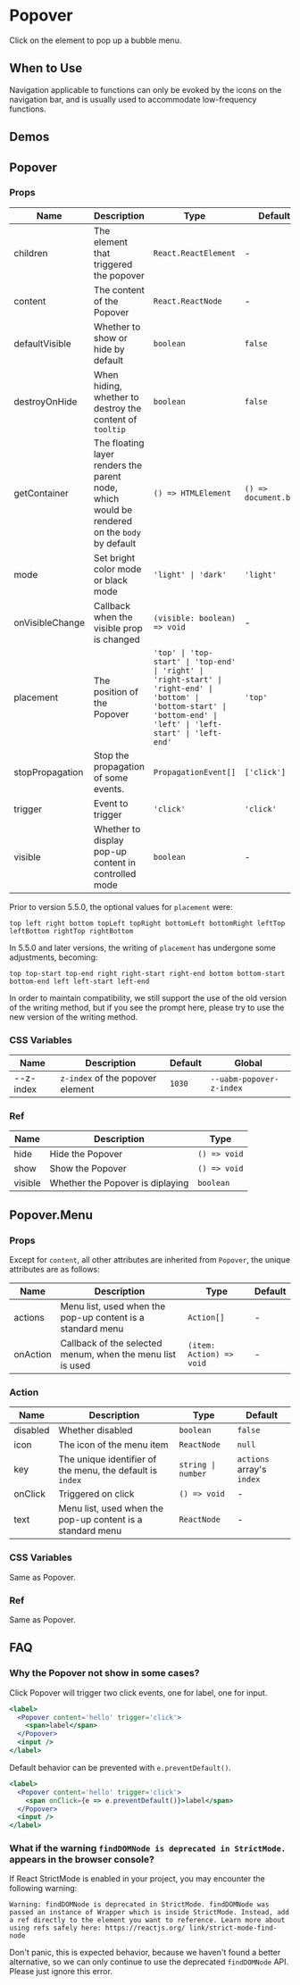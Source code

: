 # Popover

Click on the element to pop up a bubble menu.

## When to Use

Navigation applicable to functions can only be evoked by the icons on the navigation bar, and is usually used to accommodate low-frequency functions.

## Demos

<code src="./demos/demo1.tsx"></code>

<!-- <code src="./demos/demo2.tsx"></code>

<code src="./demos/demo4.tsx"></code>

<code src="./demos/demo3.tsx" debug></code> -->

## Popover

### Props

| Name | Description | Type | Default |
| --- | --- | --- | --- |
| children | The element that triggered the popover | `React.ReactElement` | - |
| content | The content of the Popover | `React.ReactNode` | - |
| defaultVisible | Whether to show or hide by default | `boolean` | `false` |
| destroyOnHide | When hiding, whether to destroy the content of `tooltip` | `boolean` | `false` |
| getContainer | The floating layer renders the parent node, which would be rendered on the `body` by default | `() => HTMLElement` | `() => document.body` |
| mode | Set bright color mode or black mode | `'light' \| 'dark'` | `'light'` |
| onVisibleChange | Callback when the visible prop is changed | `(visible: boolean) => void` | - |
| placement | The position of the Popover | `'top' \| 'top-start' \| 'top-end' \| 'right' \| 'right-start' \| 'right-end' \| 'bottom' \| 'bottom-start' \| 'bottom-end' \| 'left' \| 'left-start' \| 'left-end'` | `'top'` |
| stopPropagation | Stop the propagation of some events. | `PropagationEvent[]` | `['click']` |
| trigger | Event to trigger | `'click'` | `'click'` |
| visible | Whether to display pop-up content in controlled mode | `boolean` | - |

Prior to version 5.5.0, the optional values for `placement` were:

`top left right bottom topLeft topRight bottomLeft bottomRight leftTop leftBottom rightTop rightBottom`

In 5.5.0 and later versions, the writing of `placement` has undergone some adjustments, becoming:

`top top-start top-end right right-start right-end bottom bottom-start bottom-end left left-start left-end`

In order to maintain compatibility, we still support the use of the old version of the writing method, but if you see the prompt here, please try to use the new version of the writing method.

### CSS Variables

| Name      | Description                      | Default | Global                   |
| --------- | -------------------------------- | ------- | ------------------------ |
| --z-index | `z-index` of the popover element | `1030`  | `--uabm-popover-z-index` |

### Ref

| Name    | Description                      | Type         |
| ------- | -------------------------------- | ------------ |
| hide    | Hide the Popover                 | `() => void` |
| show    | Show the Popover                 | `() => void` |
| visible | Whether the Popover is diplaying | `boolean`    |

## Popover.Menu

### Props

Except for `content`, all other attributes are inherited from `Popover`, the unique attributes are as follows:

| Name | Description | Type | Default |
| --- | --- | --- | --- |
| actions | Menu list, used when the pop-up content is a standard menu | `Action[]` | - |
| onAction | Callback of the selected menum, when the menu list is used | `(item: Action) => void` | - |

### Action

| Name | Description | Type | Default |
| --- | --- | --- | --- |
| disabled | Whether disabled | `boolean` | `false` |
| icon | The icon of the menu item | `ReactNode` | `null` |
| key | The unique identifier of the menu, the default is `index` | `string \| number` | `actions` array's `index` |
| onClick | Triggered on click | `() => void` | - |
| text | Menu list, used when the pop-up content is a standard menu | `ReactNode` | - |

### CSS Variables

Same as Popover.

### Ref

Same as Popover.

## FAQ

### Why the Popover not show in some cases?

Click Popover will trigger two click events, one for label, one for input.

```jsx
<label>
  <Popover content='hello' trigger='click'>
    <span>label</span>
  </Popover>
  <input />
</label>
```

Default behavior can be prevented with `e.preventDefault()`.

```jsx
<label>
  <Popover content='hello' trigger='click'>
    <span onClick={e => e.preventDefault()}>label</span>
  </Popover>
  <input />
</label>
```

### What if the warning `findDOMNode is deprecated in StrictMode.` appears in the browser console?

If React StrictMode is enabled in your project, you may encounter the following warning:

```text
Warning: findDOMNode is deprecated in StrictMode. findDOMNode was passed an instance of Wrapper which is inside StrictMode. Instead, add a ref directly to the element you want to reference. Learn more about using refs safely here: https://reactjs.org/ link/strict-mode-find-node
```

Don't panic, this is expected behavior, because we haven't found a better alternative, so we can only continue to use the deprecated `findDOMNode` API. Please just ignore this error.
